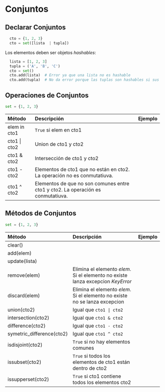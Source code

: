 # Conjuntos

## Declarar Conjuntos
```python
  cto = {1, 2, 3}
  cto = set([lista  | tupla])
```
Los elementos deben ser objetos _hashables_:
```python
  lista = [1, 2, 3]
  tupla = ('A', 'B', 'C')
  cto = set()
  cto.add(lista)  # Error ya que una lista no es hashable
  cto.add(tupla)  # No da error porque las tuplas son hashables si sus elementos lo son
```

## Operaciones de Conjuntos
```python
set = {1, 2, 3}
```

| Método                | Descripción                                                            | Ejemplo
| :-------------------- | :--------------------------------------------------------------------- | :------------------------- |
| elem in cto1          | `True` si elem en cto1      | |
| cto1 \| cto2          | Union de cto1 y cto2        | |
| cto1 & cto2           | Intersección de cto1 y cto2 | |
| cto1 - cto2           | Elementos de cto1 que no están en cto2. La operación no es conmutatiuva.         | |
| cto1 ^ cto2           | Elementos de que no son comunes entre cto1 y cto2. La operación es conmutatiuva. | |

## Métodos de Conjuntos

```python
set = {1, 2, 3}
```

| Método                | Descripción                                                            | Ejemplo
| :-------------------- | :--------------------------------------------------------------------- | :------------------------- |
| clear()               | | |
| add(elem)             | | |
| update(lista)         | | |
| remove(elem)          | Elimina el elemento _elem_. Si el elemento no existe lanza excepcion _KeyError_ | |
| discard(elem)         | Elimina el elemento _elem_. Si el elemento no existe no se lanza excepcion      | |
| union(cto2)           | Igual que `cto1 \| cto2` | |
| intersection(cto2)    | Igual que `cto1 & cto2` | |
| difference(cto2)          | Igual que `cto1 - cto2` | |
| symetric_difference(cto2) | Igual que `cto1 ^ cto2` | |
| isdisjoint(cto2) | `True` si no hay elementos comunes | |
| issubset(cto2) | `True` si todos los elementos de cto1 están dentro de cto2 | |
| issupperset(cto2) | `True` si cto1 contiene todos los elementos cto2 | |

